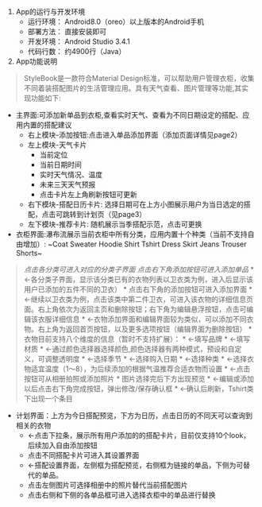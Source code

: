 
1. App的运行与开发环境
	* 运行环境： Android8.0（oreo）以上版本的Android手机
	* 部署方法： 直接安装即可
	* 开发环境： Android Studio 3.4.1
	* 代码行数： 约4900行（Java）
2. App功能说明
> StyleBook是一款符合Material Design标准，可以帮助用户管理衣柜，收集不同着装搭配图片的生活管理应用。具有天气查看、图片管理等功能,其实现功能如下:

* 主界面:可添加新单品到衣柜,查看实时天气、查看为不同日期设定的搭配、应用内置的搭配建议
	* 右上模块-添加按钮:点击进入单品添加界面（添加页面详情见page2）
	* 左上模块-天气卡片
		* 当前定位
		* 当前日期时间
		* 实时天气情况、温度
		* 未来三天天气预报
		* 点击卡片左上角刷新按钮可更新
	* 右下模块-搭配日历卡片: 选择日期可在上方小图展示用户为当日选定的搭配，点击可跳转到计划页（见page3）
	* 左下模块-推荐卡片: 随机展示当季搭配示范，点击可更换
* 衣柜界面:瀑布流展示当前衣柜中所有分类，应用内置十个种类（当前不支持自由增加）: ~Coat Sweater Hoodie Shirt Tshirt Dress Skirt Jeans Trouser Shorts~
> *点击各分类可进入对应的分类子界面*
> *点击右下角添加按钮可进入添加单品*
	* ←各分类子界面，显示该分类已有的衣物列表以卫衣类为例，进入后显示该用户已添加的五件不同的卫衣）
	* 点击右下角的添加按钮可进入添加界面
	* ←继续以卫衣类为例，点击该类中第二件卫衣，可进入该衣物的详细信息页面。右上角依次为返回主页和删除按钮；右下角为编辑悬浮按钮，点击可编辑该衣服详细信息
	* ←衣物添加界面和编辑界面较为类似，可以添加不同衣物。右上角为返回首页按钮，以及更多选项按钮（编辑界面为删除按钮）
	* 衣物目前支持八个维度的信息（暂时不支持扩展）：
		* ←填写品牌
		* ←填写材质
		* ←通过颜色选择器选择颜色,颜色选择器有两种模式，预设和自定义，可调整透明度
		* ←选择季节
		* ←选择购入日期 
		* ←选择种类
		* ←选择衣物适宜温度（1～8），为后续添加的根据气温推荐合适衣物而设置
		* ←点击按钮可从相册拍照或添加照片
		* 图片选择完后下方出现预览
		* ←编辑或添加以后点击右下角完成按钮，弹出修改/保存确认框
		* ←确认后刷新，Tshirt类下出现一个条目
* 计划界面：上方为今日搭配预览，下方为日历，点击日历的不同天可以查询到相关的衣物
	* ←点击下拉条，展示所有用户添加的的搭配卡片，目前仅支持10个look，后续加入自由添加按钮
	* 点击不同搭配卡片可进入其设置界面
	* ←搭配设置界面，左侧框为搭配预览，右侧框为链接的单品，下侧为可替代的单品。
	* 点击左侧图片可选择相册中的照片替代当前搭配图片
	* 点击右侧和下侧的各单品框可进入选择衣柜中的单品进行替换


